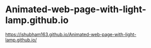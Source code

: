 # Animated-web-page-with-light-lamp.github.io

https://ishubham163.github.io/Animated-web-page-with-light-lamp.github.io/
